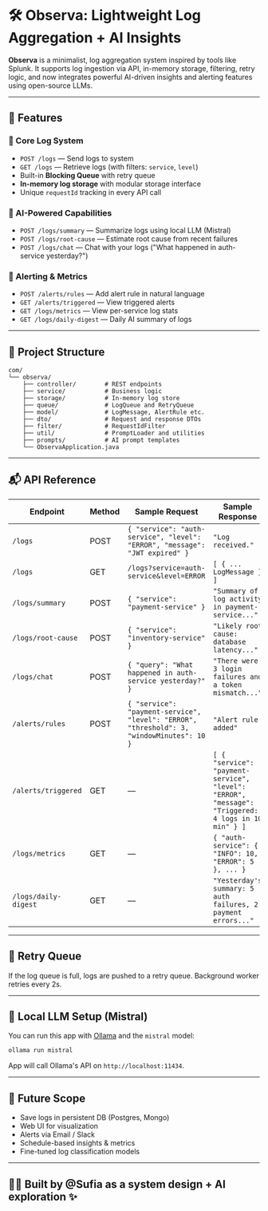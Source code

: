 # 🛠️ Observa: Lightweight Log Aggregation + AI Insights

**Observa** is a minimalist, log aggregation system inspired by tools like Splunk. It supports log ingestion via API, in-memory storage, filtering, retry logic, and now integrates powerful AI-driven insights and alerting features using open-source LLMs.

---

## 🚀 Features

### 🔄 Core Log System
- `POST /logs` — Send logs to system
- `GET /logs` — Retrieve logs (with filters: `service`, `level`)
- Built-in **Blocking Queue** with retry queue
- **In-memory log storage** with modular storage interface
- Unique `requestId` tracking in every API call

### 🧠 AI-Powered Capabilities
- `POST /logs/summary` — Summarize logs using local LLM (Mistral)
- `POST /logs/root-cause` — Estimate root cause from recent failures
- `POST /logs/chat` — Chat with your logs ("What happened in auth-service yesterday?")

### 🚨 Alerting & Metrics
- `POST /alerts/rules` — Add alert rule in natural language
- `GET /alerts/triggered` — View triggered alerts
- `GET /logs/metrics` — View per-service log stats
- `GET /logs/daily-digest` — Daily AI summary of logs

---

## 📂 Project Structure

```
com/
└── observa/
    ├── controller/        # REST endpoints
    ├── service/           # Business logic
    ├── storage/           # In-memory log store
    ├── queue/             # LogQueue and RetryQueue
    ├── model/             # LogMessage, AlertRule etc.
    ├── dto/               # Request and response DTOs
    ├── filter/            # RequestIdFilter
    ├── util/              # PromptLoader and utilities
    ├── prompts/           # AI prompt templates
    └── ObservaApplication.java
```

---

## 📬 API Reference

| Endpoint | Method | Sample Request | Sample Response |
|----------|--------|----------------|-----------------|
| `/logs` | POST | `{ "service": "auth-service", "level": "ERROR", "message": "JWT expired" }` | `"Log received."` |
| `/logs` | GET | `/logs?service=auth-service&level=ERROR` | `[ { ... LogMessage } ]` |
| `/logs/summary` | POST | `{ "service": "payment-service" }` | `"Summary of log activity in payment-service..."` |
| `/logs/root-cause` | POST | `{ "service": "inventory-service" }` | `"Likely root cause: database latency..."` |
| `/logs/chat` | POST | `{ "query": "What happened in auth-service yesterday?" }` | `"There were 3 login failures and a token mismatch..."` |
| `/alerts/rules` | POST | `{ "service": "payment-service", "level": "ERROR", "threshold": 3, "windowMinutes": 10 }` | `"Alert rule added"` |
| `/alerts/triggered` | GET |  — | `[ { "service": "payment-service", "level": "ERROR", "message": "Triggered: 4 logs in 10 min" } ]` |
| `/logs/metrics` | GET | — | `{ "auth-service": { "INFO": 10, "ERROR": 5 }, ... }` |
| `/logs/daily-digest` | GET | — | `"Yesterday's summary: 5 auth failures, 2 payment errors..."` |

---

## 🔁 Retry Queue

If the log queue is full, logs are pushed to a retry queue. Background worker retries every 2s.

---

## 🧠 Local LLM Setup (Mistral)

You can run this app with [Ollama](https://ollama.com) and the `mistral` model:

```bash
ollama run mistral
```

App will call Ollama's API on `http://localhost:11434`.

---

## 🌅 Future Scope

- Save logs in persistent DB (Postgres, Mongo)
- Web UI for visualization
- Alerts via Email / Slack
- Schedule-based insights & metrics
- Fine-tuned log classification models

---

## 👩‍💻 Built by @Sufia as a system design + AI exploration ✨
